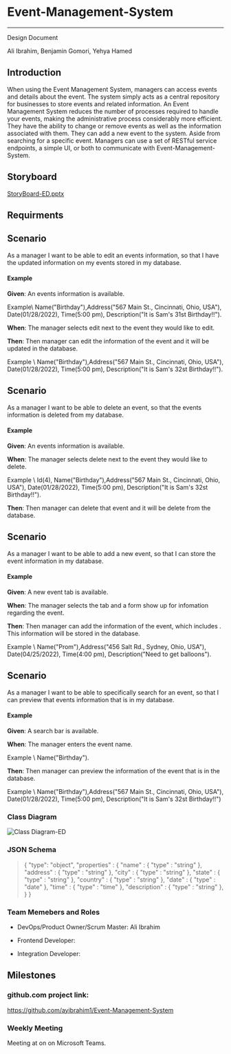 # Event-Management-System
---  

Design Document  

Ali Ibrahim, Benjamin Gomori, Yehya Hamed

## Introduction  

When using the Event Management System, managers can access events and details about the event. The system simply acts as a central repository for businesses to store events and related information. An Event Management System reduces the number of processes required to handle your events, making the administrative process considerably more efficient. They have the ability to change or remove events as well as the information associated with them. They can add a new event to the system. Aside from searching for a specific event.
Managers can use a set of RESTful service endpoints, a simple UI, or both to communicate with Event-Management-System.  

## Storyboard  
[StoryBoard-ED.pptx](https://github.com/ayibrahim1/Event-Management-System/files/7845689/StoryBoard-ED.pptx)  


## Requirments  

## Scenario  

As a manager I want to be able to edit an events information, so that I have the updated information on my events stored in my database.  

#### Example  

**Given**: An events information is available.    

Example\  Name("Birthday"),Address("567 Main St., Cincinnati, Ohio, USA"), Date(01/28/2022), Time(5:00 pm), Description("It is Sam's 31st Birthday!!").  

**When**: The manager selects edit next to the event they would like to edit.  

**Then**: Then manager can edit the information of the event and it will be updated in the database.     

Example \  Name("Birthday"),Address("567 Main St., Cincinnati, Ohio, USA"), Date(01/28/2022), Time(5:00 pm), Description("It is Sam's 32st Birthday!!").  

## Scenario  

As a manager I want to be able to delete an event, so that the events information is deleted from my database.  

#### Example  

**Given**: An events information is available.

**When**: The manager selects delete next to the event they would like to delete.    

Example \  Id(4), Name("Birthday"),Address("567 Main St., Cincinnati, Ohio, USA"), Date(01/28/2022), Time(5:00 pm), Description("It is Sam's 32st Birthday!!").

**Then**: Then manager can delete that event and it will be delete from the database.   

## Scenario  

As a manager I want to be able to add a new event, so that I can store the event information in my database.  

#### Example  

**Given**: A new event tab is available.

**When**: The manager selects the tab and a form show up for infomation regarding the event.  

**Then**: Then manager can add the information of the event, which includes . This information will be stored in the database.    

Example \  Name("Prom"),Address("456 Salt Rd., Sydney, Ohio, USA"), Date(04/25/2022), Time(4:00 pm), Description("Need to get balloons").  

## Scenario  

As a manager I want to be able to specifically search for an event, so that I can preview that events information that is in my database.  

#### Example  

**Given**: A search bar is available.

**When**: The manager enters the event name.    

Example \  Name("Birthday"). 

**Then**: Then manager can preview the information of the event that is in the database.    

Example \  Name("Birthday"),Address("567 Main St., Cincinnati, Ohio, USA"), Date(01/28/2022), Time(5:00 pm), Description("It is Sam's 32st Birthday!!")    

### Class Diagram  

![Class Diagram-ED](https://user-images.githubusercontent.com/83904035/148925979-127898d8-ba22-4716-9dde-cce68a06e143.PNG)  


### JSON Schema  

> {
>   "type": "object",
>   "properties" : {
>      "name" : {
>          "type" : "string" 
>       },
>       "address" : {
>          "type" : "string" 
>       },
>      "city" : {
>          "type" : "string" 
>       }, 
>       "state" : {
>          "type" : "string" 
>       }, 
>       "country" : {
>          "type" : "string" 
>       },
>       "date" : {
>          "type" : "date" 
>       },
>       "time" : {
>          "type" : "time" 
>       },
>       "description" : {
>          "type" : "string" 
>       },
>    }
>   }

### Team Memebers and Roles  

- DevOps/Product Owner/Scrum Master: Ali Ibrahim  

-	Frontend Developer: 

-	Integration Developer:  

## Milestones

  
 
### github.com project link:  
https://github.com/ayibrahim1/Event-Management-System  

### Weekly Meeting  

Meeting at on  on Microsoft Teams.
